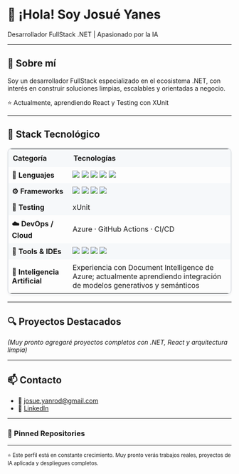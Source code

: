# 👋 ¡Hola! Soy **Josué Yanes**

Desarrollador FullStack .NET | Apasionado por la IA

---

## 📌 Sobre mí

Soy un desarrollador FullStack especializado en el ecosistema .NET, con interés en construir soluciones limpias, escalables y orientadas a negocio.  

⭐ Actualmente, aprendiendo React y Testing con XUnit

---

## 🧠 Stack Tecnológico  

<table style="border: 2px solid #e1e4e8; border-radius: 10px; width: 100%; border-collapse: collapse; box-shadow: 0 2px 5px rgba(0,0,0,0.05);">
  <tr style="background-color: #f6f8fa;">
    <th style="padding: 10px; text-align: left;">Categoría</th>
    <th style="padding: 10px; text-align: left;">Tecnologías</th>
  </tr>

  <tr>
    <td style="padding: 8px;"><b>💬 Lenguajes</b></td>
    <td style="padding: 8px;">
      <img src="https://img.shields.io/badge/C%23-239120?style=flat&logo=c-sharp&logoColor=white"/>
      <img src="https://img.shields.io/badge/JavaScript-F7DF1E?style=flat&logo=javascript&logoColor=black"/>
      <img src="https://img.shields.io/badge/HTML5-E34F26?style=flat&logo=html5&logoColor=white"/>
      <img src="https://img.shields.io/badge/CSS3-1572B6?style=flat&logo=css3&logoColor=white"/>
      <img src="https://img.shields.io/badge/SQL%20Server-CC2927?style=flat&logo=microsoftsqlserver&logoColor=white"/>
    </td>
  </tr>

  <tr style="background-color: #f6f8fa;">
    <td style="padding: 8px;"><b>⚙️ Frameworks</b></td>
    <td style="padding: 8px;">
      <img src="https://img.shields.io/badge/.NET%208-512BD4?style=flat&logo=dotnet&logoColor=white"/>
      <img src="https://img.shields.io/badge/ASP.NET%20Core-512BD4?style=flat&logo=dotnet&logoColor=white"/>
      <img src="https://img.shields.io/badge/Blazor-512BD4?style=flat&logo=blazor&logoColor=white"/>
      <img src="https://img.shields.io/badge/React-61DAFB?style=flat&logo=react&logoColor=black"/>
    </td>
  </tr>

  <tr style="background-color: #f6f8fa;">
    <td style="padding: 8px;"><b>🧪 Testing</b></td>
    <td style="padding: 8px;">xUnit</td>
  </tr>

  <tr>
    <td style="padding: 8px;"><b>☁️ DevOps / Cloud</b></td>
    <td style="padding: 8px;">Azure · GitHub Actions · CI/CD</td>
  </tr>

  <tr style="background-color: #f6f8fa;">
    <td style="padding: 8px;"><b>🧰 Tools & IDEs</b></td>
    <td style="padding: 8px;">
      <img src="https://img.shields.io/badge/Git-F05032?style=flat&logo=git&logoColor=white"/>
      <img src="https://img.shields.io/badge/GitHub-181717?style=flat&logo=github&logoColor=white"/>
      <img src="https://img.shields.io/badge/Visual%20Studio-5C2D91?style=flat&logo=visualstudio&logoColor=white"/>
      <img src="https://img.shields.io/badge/VS%20Code-007ACC?style=flat&logo=visualstudiocode&logoColor=white"/>
    </td>
  </tr>

  <tr>
    <td style="padding: 8px;"><b>🤖 Inteligencia Artificial</b></td>
    <td style="padding: 8px;">Experiencia con Document Intelligence de Azure; actualmente aprendiendo integración de modelos generativos y semánticos</td>
  </tr>
</table>


---

## 🔍 Proyectos Destacados

_(Muy pronto agregaré proyectos completos con .NET, React y arquitectura limpia)_

---

## 📫 Contacto

- 📧 josue.yanrod@gmail.com 
- 💼 [LinkedIn](https://linkedin.com/in/josueyr)  

---

### 📌 Pinned Repositories


---

<sub>⭐ Este perfil está en constante crecimiento. Muy pronto verás trabajos reales, proyectos de IA aplicada y despliegues completos.</sub>
